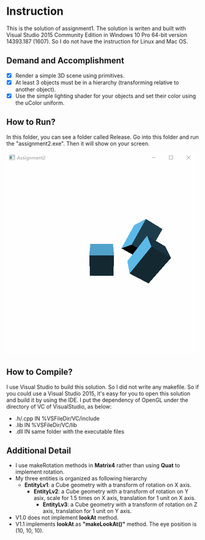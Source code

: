 # Instruction
This is the solution of assignment1. The solution is writen and built with Visual Studio 2015 Community Edition in Windows 10 Pro 64-bit version 14393.187 (1607). So I do not have the instruction for Linux and Mac OS.

## Demand and Accomplishment
- [x] Render a simple 3D scene using primitives.
- [x] At least 3 objects must be in a hierarchy (transforming relative to another object).
- [x] Use the simple lighting shader for your objects and set their color using the uColor uniform.

## How to Run?
In this folder, you can see a folder called Release. Go into this folder and run the "assignment2.exe". Then it will show on your screen.

![Image of Playing](https://github.com/miniwangdali/ICG-Homework/blob/master/Assignment2/assignment2/assignment2.gif)

## How to Compile?
I use Visual Studio to build this solution. So I did not write any makefile. So if you could use a Visual Studio 2015, it's easy for you to open this solution and build it by using the IDE. I put the dependency of OpenGL under the directory of VC of VisualStudio, as below:
- .h/.cpp IN %VSFileDir/VC/include
- .lib IN %VSFileDir/VC/lib
- .dll IN same folder with the executable files

## Additional Detail
- I use makeRotation methods in **Matrix4** rather than using **Quat** to implement rotation.
- My three entities is organized as following hierarchy
    - **EntityLv1**: a Cube geometry with a transform of rotation on X axis.
        - **EntityLv2**: a Cube geometry with a transform of rotation on Y asix, scale for 1.5 times on X axis, translation for 1 unit on X axis. 
            - **EntityLv3**: a Cube geometry with a transform of rotation on Z axis, translation for 1 unit on Y axis.
- V1.0 does not implement **lookAt** method.
- V1.1 implements **lookAt** as **"makeLookAt()"** method. The eye position is (10, 10, 10).
